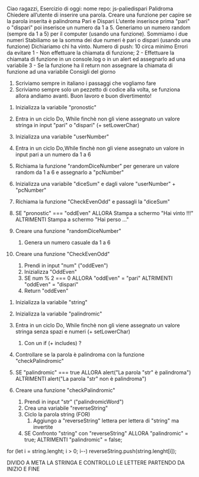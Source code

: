 <!-------------------------
    CONSEGNA ESERCIZIO
-------------------------->
Ciao ragazzi, Esercizio di oggi:
nome repo: js-paliedispari
Palidroma
Chiedere all’utente di inserire una parola.
Creare una funzione per capire se la parola inserita è palindroma
Pari e Dispari
L’utente inserisce prima  "pari" o "dispari" poi inserisce un numero da 1 a 5. Generiamo un numero random (sempre da 1 a 5) per il computer (usando una funzione).
Sommiamo i due numeri
Stabiliamo se la somma dei due numeri è pari o dispari (usando una funzione)
Dichiariamo chi ha vinto.
Numero di push: 10 circa minimo
Errori da evitare
1 - Non effettuare la chiamata di funzione;
2 - Effettuare la chiamata di funzione in un console.log o in un alert ed assegnarlo ad una variabile
3 - Se la funzione ha il return non assegnare la chiamata di funzione ad una variabile
Consigli del giorno
1.  Scriviamo sempre in italiano i passaggi che vogliamo fare
2.  Scriviamo sempre solo un pezzetto di codice alla volta, se funziona allora andiamo avanti.
Buon lavoro e buon divertimento!



<!-----------------------------------
    PSEUDO-CODICE PARI & DISPARI
------------------------------------>
1.  Inizializza la variabile "pronostic"
2.  Entra in un ciclo Do, While finchè non gli viene assegnato un valore stringa in input "pari" o "dispari" (+ setLowerChar)
3.  Inizializza una variabile "userNumber"
4.  Entra in un ciclo Do,While finchè non gli viene assegnato un valore in input pari a un numero da 1 a 6
5.  Richiama la funzione "randomDiceNumber" per generare un valore random da 1 a 6 e assegnarlo a "pcNumber"
6.  Inizializza una variabile "diceSum" e dagli valore "userNumber" + "pcNumber"
7.  Richiama la funzione "CheckEvenOdd" e passagli la "diceSum"
8.  SE "pronostic" === "oddEven"
        ALLORA  Stampa a schermo "Hai vinto !!!"
        ALTRIMENTI  Stampa a schermo "Hai perso ..."


0.  Creare una funzione "randomDiceNumber"
    1.  Genera un numero casuale da 1 a 6
0.  Creare una funzione "CheckEvenOdd"
    1.  Prendi in input "num" ("oddEven")
    2.  Inizializza "OddEven"
    3.  SE num % 2 === 0
            ALLORA  "oddEven" = "pari"
            ALTRIMENTI  "oddEven" = "dispari"
    4. Return "oddEven"




<!------------------------------
    PSEUDO-CODICE PALINDROMA
-------------------------------->
1.  Inizializza la variabile "string"
2.  Inizializza la variabile "palindromic"
2.  Entra in un ciclo Do, While finchè non gli viene assegnato un valore stringa senza spazi e numeri (+ setLowerChar)
    1. Con un if (+ includes) ?
3.  Controllare se la parola è palindroma con la funzione "checkPalindromic"
4.  SE "palindromic" === true
        ALLORA alert("La parola "str" è palindroma")
        ALTRIMENTI alert("La parola "str" non è palindroma")


0.  Creare una funzione "checkPalindromic"
    1. Prendi in input "str" ("palindromicWord")
    2. Crea una variabile "reverseString"
    3.  Ciclo la parola string (FOR)
        1.  Aggiungo a "reverseString" lettera per lettera di "string" ma invertite
    4.  SE Confronto "string" con "reverseString"
            ALLORA "palindromic" = true;
            ALTRIMENTI "palindromic" = false;

<!-- Devo visualizzare il codice per decidere come procedere -->
for (let i = string.lenght; i > 0; i--)
    reverseString.push(string.lenght[i]);



<!-- bonus checkPalindromicString-->
DIVIDO A META LA STRINGA E CONTROLLO LE LETTERE PARTENDO DA INIZIO E FINE